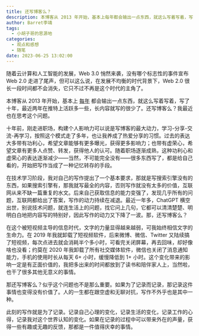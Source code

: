 ```yaml
---
title: 还写博客么？
description: 本博客从 2013 年开始，基本上每年都会输出一点东西，就这么写着写着，写了十年，最近两年在推特上活跃多一些，长内容就写的很少了。还写博客么？我最近也在思考这个问题。
author: Barret李靖
tags:
  - 小胡子哥的思源地
categories:
  - 观点和感想
  - 随笔
date: 2023-06-25 13:02:00
---
```


随着云计算和人工智能的发展，Web 3.0 悄然来袭，没有哪个标志性的事件宣布 Web 2.0 走进了尾声，但可以这么说，在发展不均衡的时代背景下，Web 2.0 很长一段时间都不会消失，它只不过不再是这个时代的主角了。

本博客从 2013 年开始，基本上 [每年](/blog/archives/) 都会输出一点东西，就这么写着写着，写了十年，最近两年在推特上活跃多一些，长内容就写的很少了。还写博客么？我最近也在思考这个问题。

十年前，刚走进职场，构建个人影响力可以说是写博客的最大动力，学习-分享-交流-再学习，按照这个模式走了多年，也让我养成了热爱分享的习惯。过去的表达大多带有功利心，希望文章能够有更多曝光，获得更多影响力；也带有虚荣心，希望文章有更多人点赞、转发，获得他人的认可。随着职场逐渐成熟，这种功利心和虚荣心的表达逐渐减少——当然，不可能完全没有——很多东西写了，都是给自己看的，开始把写作当成了一种记忆转存的手段。

在技术学习阶段，我对自己的写作提出了一个基本要求，那就是写搜索引擎没有的东西，如果搜索引擎有，那我就写最全的内容，否则写作就没有太多的价值，互联网从来不缺一篇重复的水文。后来自己获取信息的能力变强了，发现几乎所有的问题，互联网都给出了答案，写作的动力持续在减退。最近一年多，ChatGPT 横空出世，别说技术问题，就连生活上的问题，找它问上几句，它都可以清清楚楚、明明白白地把内容写的特别好，因此写作的动力又下降了一波。那，还写博客么？

在这个被短视频主导的信息时代，文字的力量显得越来越弱，可我始终相信文字的生命力。在 2019 年我就卸载了短视频软件，后来微博、微信、Twitter 又陆续搞了短视频，每次点进去就会消耗半个多小时，可看完关闭屏幕，再去回味，却好像啥也没看；约莫在 2020 年我卸载了所有社交媒体软件，微信也关闭了消息通知能力，手机的使用时长从每天 6+ 小时，缓慢降低到 1+ 小时。这个变化带来的影响一定是有正面价值的，我把多出来的时间都放到了读书和陪伴家人上，当然啦，也干了很多其他无意义的事情。

那还写博客么？似乎这个问题也不是那么重要。如果为了记录而记录，那记录这件事情也变得没有价值了。人的一生都在跟空虚和无聊对抗，写作不外乎也是其中一种。

此刻的写作就是为了记录。记录自己心理的变化，记录生活的变化，记录工作的心得，记录我对这个世界认知的变化。如果在记录的过程中可以带来外在的声量，获得一些有趣或无趣的反馈，那都是一件值得庆幸的事情。

